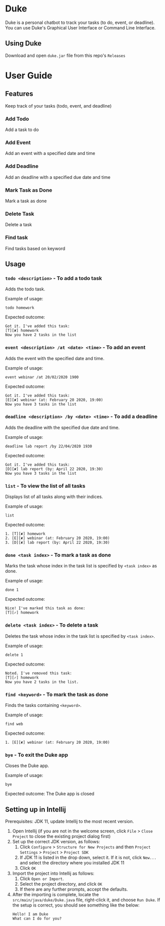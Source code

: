 # Duke

Duke is a personal chatbot to track your tasks (to do, event, or deadline). 
You can use Duke's Graphical User Interface or Command Line Interface.

## Using Duke
Download and open `duke.jar` file from this repo's `Releases`

# User Guide

## Features 
Keep track of your tasks (todo, event, and deadline)

### Add Todo
Add a task to do

### Add Event
Add an event with a specified date and time

### Add Deadline
Add an deadline with a specified due date and time

### Mark Task as Done
Mark a task as done

### Delete Task
Delete a task

### Find task
Find tasks based on keyword

## Usage

### `todo <description>` - To add a todo task

Adds the todo task.

Example of usage: 

`todo homework`

Expected outcome:

```
Got it. I've added this task:
[T][✘] homework
Now you have 2 tasks in the list
```

### `event <description> /at <date> <time>` - To add an event

Adds the event with the specified date and time.

Example of usage: 

`event webinar /at 20/02/2020 1900`

Expected outcome:

```
Got it. I've added this task:
[E][✘] webinar (at: February 20 2020, 19:00)
Now you have 3 tasks in the list
```

### `deadline <description> /by <date> <time>` - To add a deadline

Adds the deadline with the specified due date and time.

Example of usage: 

`deadline lab report /by 22/04/2020 1930`

Expected outcome:

```
Got it. I've added this task:
[D][✘] lab report (by: April 22 2020, 19:30)
Now you have 3 tasks in the list
```

### `list` - To view the list of all tasks

Displays list of all tasks along with their indices.

Example of usage: 

`list`

Expected outcome:

```
1. [T][✘] homework
2. [E][✘] webinar (at: February 20 2020, 19:00)
3. [D][✘] lab report (by: April 22 2020, 19:30)
```

### `done <task index>` - To mark a task as done

Marks the task whose index in the task list is specified by `<task index>` as done.

Example of usage: 

`done 1`

Expected outcome:
```
Nice! I've marked this task as done:
[T][✓] homework
```

### `delete <task index>` - To delete a task

Deletes the task whose index in the task list is specified by `<task index>`.

Example of usage: 

`delete 1`

Expected outcome:
```
Noted. I've removed this task:
[T][✓] homework
Now you have 2 tasks in the list.
```

### `find <keyword>` - To mark the task as done

Finds the tasks containing `<keyword>`.

Example of usage: 

`find web`

Expected outcome:
```
1. [E][✘] webinar (at: February 20 2020, 19:00)
```

### `bye` - To exit the Duke app

Closes the Duke app.

Example of usage: 

`bye`

Expected outcome:
The Duke app is closed

## Setting up in Intellij

Prerequisites: JDK 11, update Intellij to the most recent version.

1. Open Intellij (if you are not in the welcome screen, click `File` > `Close Project` to close the existing project dialog first)
1. Set up the correct JDK version, as follows:
   1. Click `Configure` > `Structure for New Projects` and then `Project Settings` > `Project` > `Project SDK`
   1. If JDK 11 is listed in the drop down, select it. If it is not, click `New...` and select the directory where you installed JDK 11
   1. Click `OK`
1. Import the project into Intellij as follows:
   1. Click `Open or Import`.
   1. Select the project directory, and click `OK`
   1. If there are any further prompts, accept the defaults.
1. After the importing is complete, locate the `src/main/java/duke/Duke.java` file, right-click it, and choose `Run Duke`. If the setup is correct, you should see something like the below:
   ```
   Hello! I am Duke
   What can I do for you?
   ```
